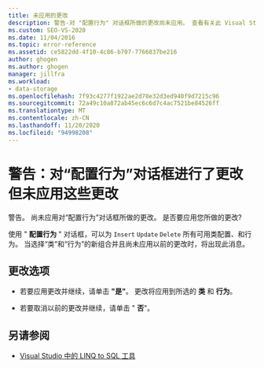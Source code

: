 ```yaml
---
title: 未应用的更改
description: 警告-对 "配置行为" 对话框所做的更改尚未应用。 查看有关此 Visual Studio O/R 设计器消息的信息。
ms.custom: SEO-VS-2020
ms.date: 11/04/2016
ms.topic: error-reference
ms.assetid: ce5822dd-4f10-4c86-b707-7766837be216
author: ghogen
ms.author: ghogen
manager: jillfra
ms.workload:
- data-storage
ms.openlocfilehash: 7f93c4277f1922ae2d78e32d3ed940f9d7215c96
ms.sourcegitcommit: 72a49c10a872ab45ec6c6d7c4ac7521be84526ff
ms.translationtype: MT
ms.contentlocale: zh-CN
ms.lasthandoff: 11/20/2020
ms.locfileid: "94998208"
---
```

# <a name="warning-changes-have-been-made-to-the-configure-behavior-dialog-box-that-have-not-been-applied"></a>警告：对“配置行为”对话框进行了更改但未应用这些更改

警告。 尚未应用对“配置行为”对话框所做的更改。 是否要应用您所做的更改?

使用 " **配置行为** " 对话框，可以为 `Insert` `Update` `Delete` 所有可用类配置、和行为。 当选择“类”和“行为”的新组合并且尚未应用以前的更改时，将出现此消息。

## <a name="change-options"></a>更改选项

- 若要应用更改并继续，请单击 **"是"**。 更改将应用到所选的 **类** 和 **行为**。

- 若要取消以前的更改并继续，请单击 " **否**"。

## <a name="see-also"></a>另请参阅

- [Visual Studio 中的 LINQ to SQL 工具](../data-tools/linq-to-sql-tools-in-visual-studio2.md)